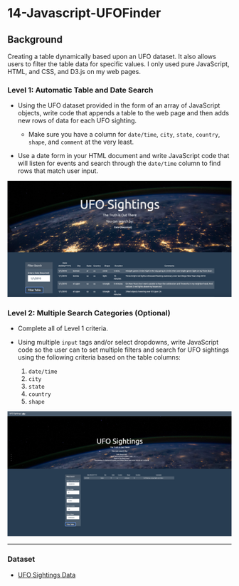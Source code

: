 # 14-Javascript-UFOFinder

## Background

Creating a table dynamically based upon an UFO dataset. It also allows users to filter the table data for specific values. I only used pure JavaScript, HTML, and CSS, and D3.js on my web pages.


### Level 1: Automatic Table and Date Search

* Using the UFO dataset provided in the form of an array of JavaScript objects, write code that appends a table to the web page and then adds new rows of data for each UFO sighting.

  * Make sure you have a column for `date/time`, `city`, `state`, `country`, `shape`, and `comment` at the very least.

* Use a date form in your HTML document and write JavaScript code that will listen for events and search through the `date/time` column to find rows that match user input.

![UFO Finder by Date](UFO-Level-1/StarterCode/14_js1.png)

### Level 2: Multiple Search Categories (Optional)

* Complete all of Level 1 criteria.

* Using multiple `input` tags and/or select dropdowns, write JavaScript code so the user can to set multiple filters and search for UFO sightings using the following criteria based on the table columns:

  1. `date/time`
  2. `city`
  3. `state`
  4. `country`
  5. `shape`

![UFO Finder by Multiple Criteria](UFO-Level-2/StarterCode/14_js2.png)
- - -

### Dataset

* [UFO Sightings Data](StarterCode/static/js/data.js)
